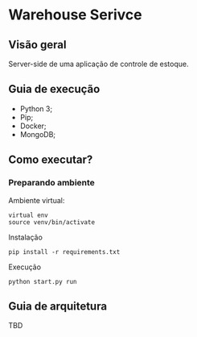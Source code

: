 # Warehouse Serivce

## Visão geral
Server-side de uma aplicação de controle de estoque.

## Guia de execução
- Python 3;
- Pip;
- Docker;
- MongoDB;

## Como executar?

### Preparando ambiente

Ambiente virtual:
```shell
virtual env
source venv/bin/activate
```
Instalação
```shell
pip install -r requirements.txt
```
Execução
```shell
python start.py run
```

## Guia de arquitetura
TBD